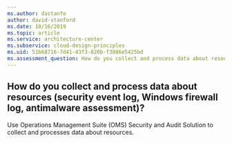 ```yaml
---
ms.author: dastanfo
author: david-stanford
ms.date: 10/16/2019
ms.topic: article
ms.service: architecture-center
ms.subservice: cloud-design-principles
ms.uid: 51b68716-7d41-43f3-820b-f3086e5425bd
ms.assessment_question: How do you collect and process data about resources (security event log, Windows firewall log, antimalware assessment)?
---
```

## How do you collect and process data about resources (security event log, Windows firewall log, antimalware assessment)?

Use Operations Management Suite (OMS) Security and Audit Solution to collect and processes data about resources.
